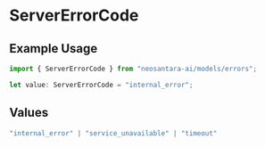 # ServerErrorCode

## Example Usage

```typescript
import { ServerErrorCode } from "neosantara-ai/models/errors";

let value: ServerErrorCode = "internal_error";
```

## Values

```typescript
"internal_error" | "service_unavailable" | "timeout"
```